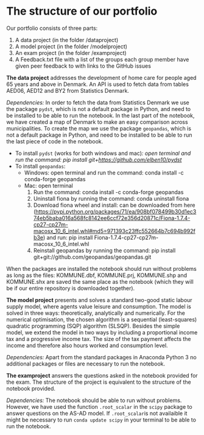 # The structure of our portfolio

Our portfolio consists of three parts:
  1) A data project (in the folder /dataproject)
  2) A model project (in the folder /modelproject)
  3) An exam project (in the folder /examproject)
  4) A Feedback.txt file with a list of the groups each group member have given peer feedback to with links
     to the GitHub issues

**The data project** addresses the development of home care for people aged 65 years and above in Denmark. An API is used to fetch data from tables AED06, AED12 and BY2 from Statistics Denmark. 

*Dependencies:* In order to fetch the data from Statistics Denmark we use the package `pydst`, which is not a default package in Python, and need to be installed to be able to run the notebook. In the last part of the notebook, we have created a map of Denmark to make an easy comparison across municipalities. To create the map we use the package `geopandas`, which is not a default package in Python, and need to be installed to be able to run the last piece of code in the notebook. 
- To install `pydst` (works for both windows and mac)*: open terminal and run the command: pip install git+https://github.com/elben10/pydst*
- To install `geopandas`: 
    - Windows: open terminal and run the command: conda install -c conda-forge geopandas
    - Mac: open terminal
        1. Run the command: conda install -c conda-forge geopandas
        2. Uninstall fiona by running the command: conda uninstall fiona
        3. Download fiona wheel and install: can be downloaded from here (https://pypi.python.org/packages/71/ea/908bf078499b30d1ec374eb5baba016a568fc8142ee6ccf72e356d20871c/Fiona-1.7.4-cp27-cp27m-macosx_10_6_intel.whl#md5=971393c23ffc552664b7c694b992fb3e) and run: pip install Fiona-1.7.4-cp27-cp27m-macosx_10_6_intel.whl
        4. Reinstall geopandas by running the command: pip install git+git://github.com/geopandas/geopandas.git     

When the packages are installed the notebook should run without problems as long as the files: KOMMUNE.dbf, KOMMUNE.prj, KOMMUNE.shp and KOMMUNE.shx are saved the same place as the notebook (which they will be if our entire repository is downloaded together).

**The model project** presents and solves a standard two-good static labour supply model, where agents value leisure and consumption. The model is solved in three ways: theoretically, analytically and numerically. For the numerical optimisation, the chosen algorithm is a sequential (least-squares) quadratic programming (SQP) algorithm (SLSQP). Besides the simple model, we extend the model in two ways by including a proportional income tax and a progressive income tax. The size of the tax payment affects the income and therefore also hours worked and consumption level.

*Dependencies:* Apart from the standard packages in Anaconda Python 3 no additional packages or files are necessary to run the notebook.

**The examproject** answers the questions asked in the notebook provided for the exam. The structure of the project is equivalent to the structure of the notebook provided. 

*Dependencies:* The notebook should be able to run without problems. However, we have used the function `.root_scalar` in the `scipy` package to answer questions on the AS-AD model. If `.root_scalar`is not availaible it might be necessary to run `conda update scipy` in your terminal to be able to run the notebook. 

